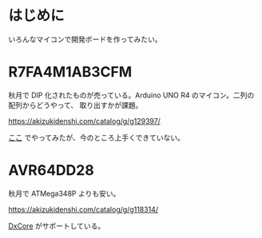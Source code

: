 # はじめに

いろんなマイコンで開発ボードを作ってみたい。

# R7FA4M1AB3CFM

秋月で DIP 化されたものが売っている。Arduino UNO R4 のマイコン。二列の配列からどうやって、
取り出すかが課題。

https://akizukidenshi.com/catalog/g/g129397/

[ここ](./R7FA4M1AB3CFM.md) でやってみたが、今のところ上手くできていない。

# AVR64DD28

秋月で ATMega348P よりも安い。

https://akizukidenshi.com/catalog/g/g118314/

[DxCore](https://github.com/SpenceKonde/DxCore) がサポートしている。



